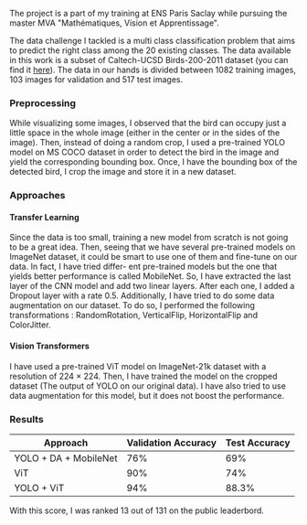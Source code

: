 The project is a part of my training at ENS Paris Saclay while pursuing the master MVA "Mathématiques, Vision et Apprentissage".

The data challenge I tackled is a multi class classification problem that aims to predict the right class among the 20 existing classes. 
The data available in this work is a subset of Caltech-UCSD Birds-200-2011 dataset (you can find it [here](https://www.di.ens.fr/willow/teaching/recvis18orig/assignment3/bird_dataset.zip)). The data in our hands is divided between 1082 training images, 103 images 
for validation and 517 test images.

### Preprocessing

While visualizing some images, I observed that the bird can
occupy just a little space in the whole image (either in the center
or in the sides of the image). Then, instead of doing a random
crop, I used a pre-trained YOLO model on MS COCO dataset in
order to detect the bird in the image and yield the corresponding
bounding box. Once, I have the bounding box of the detected
bird, I crop the image and store it in a new dataset.

### Approaches

#### Transfer Learning

Since the data is too small, training a new model from scratch
is not going to be a great idea. Then, seeing that we have several
pre-trained models on ImageNet dataset, it could be smart to use
one of them and fine-tune on our data. In fact, I have tried differ-
ent pre-trained models but the one that yields better performance
is called MobileNet. So, I have extracted the last layer of the
CNN model and add two linear layers. After each one, I added
a Dropout layer with a rate 0.5. Additionally, I have tried to do
some data augmentation on our dataset. To do so, I performed
the following transformations : RandomRotation, VerticalFlip,
HorizontalFlip and ColorJitter.

#### Vision Transformers

I have used a
pre-trained ViT model on ImageNet-21k dataset with a resolution
of 224 × 224. Then, I have trained the model on the cropped
dataset (The output of YOLO on our original data). I have also
tried to use data augmentation for this model, but it does not boost
the performance.

### Results

| Approach  | Validation Accuracy | Test Accuracy |
| ------------- | ------------- | ------------- |
| YOLO + DA + MobileNet  | 76%  | 69% |
| ViT  | 90% | 74% |
| YOLO + ViT | 94% | 88.3%|

With this score, I was ranked 13 out of 131 on the public leaderbord. 
